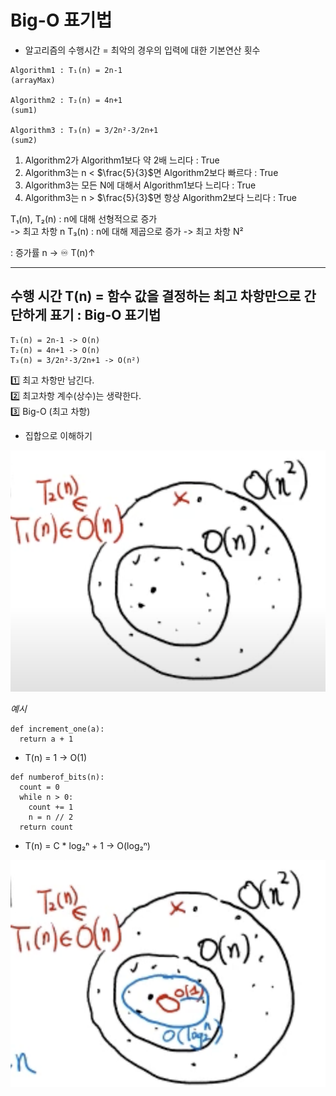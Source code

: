 # Big-O 표기법

- 알고리즘의 수행시간 = 최악의 경우의 입력에 대한 기본연산 횟수

```
Algorithm1 : T₁(n) = 2n-1
(arrayMax)

Algorithm2 : T₂(n) = 4n+1
(sum1)

Algorithm3 : T₃(n) = 3/2n²-3/2n+1
(sum2)
```

1. Algorithm2가 Algorithm1보다 약 2배 느리다 : True
2. Algorithm3는 n < $\frac{5}{3}$면 Algorithm2보다 빠르다 : True
3. Algorithm3는 모든 N에 대해서 Algorithm1보다 느리다 : True
4. Algorithm3는 n > $\frac{5}{3}$면 항상 Algorithm2보다 느리다 : True

T₁(n), T₂(n) : n에 대해 선형적으로 증가  
-> 최고 차항 n
T₃(n) : n에 대해 제곱으로 증가
-> 최고 차항 N²

: 증가률 n -> ♾️ T(n)↑

---

## 수행 시간 T(n) = 함수 값을 결정하는 최고 차항만으로 간단하게 표기 : Big-O 표기법

```
T₁(n) = 2n-1 -> O(n)
T₂(n) = 4n+1 -> O(n)
T₃(n) = 3/2n²-3/2n+1 -> O(n²)
```

1️⃣ 최고 차항만 남긴다.  
2️⃣ 최고차항 계수(상수)는 생략한다.  
3️⃣ Big-O (최고 차항)

- 집합으로 이해하기

![alt text](image-1.png)

_예시_

```
def increment_one(a):
  return a + 1
```

- T(n) = 1 -> O(1)

```
def numberof_bits(n):
  count = 0
  while n > 0:
    count += 1
    n = n // 2
  return count
```

- T(n) = C \* log₂ⁿ + 1 -> O(log₂ⁿ)

![alt text](image.png)
